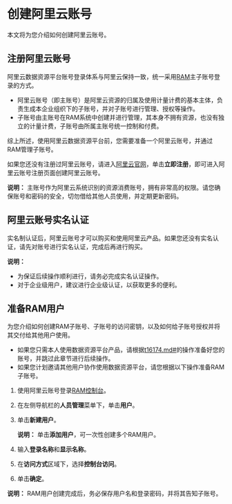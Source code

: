 # 创建阿里云账号

本文将为您介绍如何创建阿里云账号。

## 注册阿里云账号

阿里云数据资源平台账号登录体系与阿里云保持一致，统一采用[RAM](https://help.aliyun.com/document_detail/28627.html)主子账号登录的方式。

-   阿里云账号（即主账号）是阿里云资源的归属及使用计量计费的基本主体，负责生成本企业组织下的子账号，并对子账号进行管理、授权等操作。
-   子账号由主账号在RAM系统中创建并进行管理，其本身不拥有资源，也没有独立的计量计费，子账号由所属主账号统一控制和付费。

综上所述，使用阿里云数据资源平台前，您需要准备一个阿里云账号，并通过RAM管理子账号。

如果您还没有注册过阿里云账号，请进入[阿里云官网](https://www.aliyun.com/)，单击**立即注册**，即可进入阿里云账号注册页面创建阿里云账号。

**说明：** 主账号作为阿里云系统识别的资源消费账号，拥有非常高的权限。请您确保账号和密码的安全，切勿借给其他人员使用，并定期更新密码。

## 阿里云账号实名认证

实名制认证后，阿里云账号才可以购买和使用阿里云产品。如果您还没有实名认证，请先对账号进行实名认证，完成后再进行购买。

**说明：**

-   为保证后续操作顺利进行，请务必完成实名认证操作。
-   对于企业级用户，建议进行企业级认证，以获取更多的便利。

## 准备RAM用户

为您介绍如何创建RAM子账号、子账号的访问密钥，以及如何给子账号授权并将其交付给其他用户使用。

-   如果您只需本人使用数据资源平台产品，请根据[t16174.md\#]()的操作准备好您的账号，并跳过此章节进行后续操作。
-   如果您计划邀请其他用户协作使用数据资源平台，请您根据以下操作准备RAM子账号。

1.  使用阿里云账号登录[RAM控制台](https://ram.console.aliyun.com/)。

2.  在左侧导航栏的**人员管理**菜单下，单击**用户**。

3.  单击**新建用户**。

    **说明：** 单击**添加用户**，可一次性创建多个RAM用户。

4.  输入**登录名称**和**显示名称**。

5.  在**访问方式**区域下，选择**控制台访问**。

6.  单击**确定**。


**说明：** RAM用户创建完成后，务必保存用户名和登录密码，并将其告知子账号。

